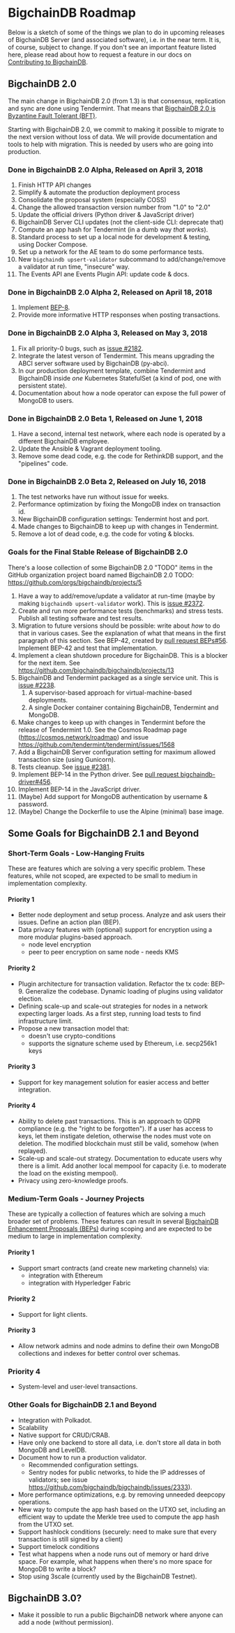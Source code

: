 # BigchainDB Roadmap

Below is a sketch of some of the things we plan to do in upcoming releases of BigchainDB Server (and associated software), i.e. in the near term. It is, of course, subject to change. If you don't see an important feature listed here, please read about how to request a feature in our docs on [Contributing to BigchainDB](https://docs.bigchaindb.com/projects/contributing/en/latest/index.html).

## BigchainDB 2.0

The main change in BigchainDB 2.0 (from 1.3) is that consensus, replication and sync are done using Tendermint. That means that [BigchainDB 2.0 is Byzantine Fault Tolerant (BFT)](https://blog.bigchaindb.com/bigchaindb-2-0-is-byzantine-fault-tolerant-5ffdac96bc44).

Starting with BigchainDB 2.0, we commit to making it possible to migrate to the next version without loss of data. We will provide documentation and tools to help with migration. This is needed by users who are going into production.

### Done in BigchainDB 2.0 Alpha, Released on April 3, 2018

1. Finish HTTP API changes
1. Simplify & automate the production deployment process
1. Consolidate the proposal system (especially COSS)
1. Change the allowed transaction version number from "1.0" to "2.0"
1. Update the official drivers (Python driver & JavaScript driver)
1. BigchainDB Server CLI updates (not the client-side CLI: deprecate that)
1. Compute an app hash for Tendermint (in a dumb way _that works_).
1. Standard process to set up a local node for development & testing, using Docker Compose.
1. Set up a network for the AE team to do some performance tests.
1. New `bigchaindb upsert-validator` subcommand to add/change/remove a validator at run time, "insecure" way.
1. The Events API ane Events Plugin API: update code & docs.

### Done in BigchainDB 2.0 Alpha 2, Released on April 18, 2018

1. Implement [BEP-8](https://github.com/bigchaindb/BEPs/tree/master/8).
1. Provide more informative HTTP responses when posting transactions.

### Done in BigchainDB 2.0 Alpha 3, Released on May 3, 2018

1. Fix all priority-0 bugs, such as [issue #2182](https://github.com/bigchaindb/bigchaindb/issues/2182).
1. Integrate the latest verson of Tendermint. This means upgrading the ABCI server software used by BigchainDB (py-abci).
1. In our production deployment template, combine Tendermint and BigchainDB inside _one_ Kubernetes StatefulSet (a kind of pod, one with persistent state).
1. Documentation about how a node operator can expose the full power of MongoDB to users.

### Done in BigchainDB 2.0 Beta 1, Released on June 1, 2018

1. Have a second, internal test network, where each node is operated by a different BigchainDB employee.
1. Update the Ansible & Vagrant deployment tooling.
1. Remove some dead code, e.g. the code for RethinkDB support, and the "pipelines" code.

### Done in BigchainDB 2.0 Beta 2, Released on July 16, 2018

1. The test networks have run without issue for weeks.
1. Performance optimization by fixing the MongoDB index on transaction id.
1. New BigchainDB configuration settings: Tendermint host and port.
1. Made changes to BigchainDB to keep up with changes in Tendermint.
1. Remove a lot of dead code, e.g. the code for voting & blocks.

### Goals for the Final Stable Release of BigchainDB 2.0

There's a loose collection of some BigchainDB 2.0 "TODO" items in the GitHub organization project board named BigchainDB 2.0 TODO: https://github.com/orgs/bigchaindb/projects/5

1. Have a way to add/remove/update a validator at run-time (maybe by making `bigchaindb upsert-validator` work). This is [issue #2372](https://github.com/bigchaindb/bigchaindb/issues/2372).
1. Create and run more performance tests (benchmarks) and stress tests. Publish all testing software and test results.
1. Migration to future versions should be possible: write about _how_ to do that in various cases. See the explanation of what that means in the first paragraph of this section. See BEP-42, created by [pull request BEPs#56](https://github.com/bigchaindb/BEPs/pull/56). Implement BEP-42 and test that implementation.
1. Implement a clean shutdown procedure for BigchainDB. This is a blocker for the next item. See https://github.com/bigchaindb/bigchaindb/projects/13
1. BigchainDB and Tendermint packaged as a single service unit. This is [issue #2238](https://github.com/bigchaindb/bigchaindb/issues/2238).
   1. A supervisor-based approach for virtual-machine-based deployments.
   1. A single Docker container containing BigchainDB, Tendermint and MongoDB.
1. Make changes to keep up with changes in Tendermint before the release of Tendermint 1.0. See the Cosmos Roadmap page (https://cosmos.network/roadmap) and issue https://github.com/tendermint/tendermint/issues/1568
1. Add a BigchainDB Server configuration setting for maximum allowed transaction size (using Gunicorn).
1. Tests cleanup. See [issue #2381](https://github.com/bigchaindb/bigchaindb/issues/2381).
1. Implement BEP-14 in the Python driver. See [pull request bigchaindb-driver#456](https://github.com/bigchaindb/bigchaindb-driver/pull/456).
1. Implement BEP-14 in the JavaScript driver.
1. (Maybe) Add support for MongoDB authentication by username & password.
1. (Maybe) Change the Dockerfile to use the Alpine (minimal) base image.

## Some Goals for BigchainDB 2.1 and Beyond

### Short-Term Goals - Low-Hanging Fruits

These are features which are solving a very specific problem. These features, while not scoped, are expected to be small to medium in implementation complexity.

#### Priority 1

- Better node deployment and setup process. Analyze and ask users their issues. Define an action plan (BEP).
- Data privacy features with (optional) support for encryption using a more modular plugins-based approach.
  - node level encryption
  - peer to peer encryption on same node - needs KMS

#### Priority 2

- Plugin architecture for transaction validation. Refactor the tx code: BEP-9. Generalize the codebase. Dynamic loading of plugins using validator election.
- Defining scale-up and scale-out strategies for nodes in a network expecting larger loads. As a first step, running load tests to find infrastructure limit.
- Propose a new transaction model that:
  - doesn't use crypto-conditions
  - supports the signature scheme used by Ethereum, i.e. secp256k1 keys

#### Priority 3

- Support for key management solution for easier access and better integration.

#### Priority 4

- Ability to delete past transactions. This is an approach to GDPR compliance (e.g. the "right to be forgotten"). If a user has access to keys, let them instigate deletion, otherwise the nodes must vote on deletion. The modified blockchain must still be valid, somehow (when replayed).
- Scale-up and scale-out strategy. Documentation to educate users why there is a limit. Add another local mempool for capacity (i.e. to moderate the load on the existing mempool).
- Privacy using zero-knowledge proofs.

### Medium-Term Goals - Journey Projects

These are typically a collection of features which are solving a much broader set of problems. These features can result in several [BigchainDB Enhancement Proposals (BEPs)](https://github.com/bigchaindb/BEPs) during scoping and are expected to be medium to large in implementation complexity.

#### Priority 1

- Support smart contracts (and create new marketing channels) via:
  - integration with Ethereum
  - integration with Hyperledger Fabric

#### Priority 2

- Support for light clients.

#### Priority 3

- Allow network admins and node admins to define their own MongoDB collections and indexes for better control over schemas.

### Priority 4

- System-level and user-level transactions.

### Other Goals for BigchainDB 2.1 and Beyond

- Integration with Polkadot.
- Scalability
- Native support for CRUD/CRAB.
- Have only one backend to store all data, i.e. don't store all data in both MongoDB and LevelDB.
- Document how to run a production validator.
  - Recommended configuration settings.
  - Sentry nodes for public networks, to hide the IP addresses of validators; see issue https://github.com/bigchaindb/bigchaindb/issues/2333).
- More performance optimizations, e.g. by removing unneeded deepcopy operations.
- New way to compute the app hash based on the UTXO set, including an efficient way to update the Merkle tree used to compute the app hash from the UTXO set.
- Support hashlock conditions (securely: need to make sure that every transaction is still signed by a client)
- Support timelock conditions
- Test what happens when a node runs out of memory or hard drive space. For example, what happens when there's no more space for MongoDB to write a block?
- Stop using 3scale (currently used by the BigchainDB Testnet).

## BigchainDB 3.0?

- Make it possible to run a public BigchainDB network where anyone can add a node (without permission).
